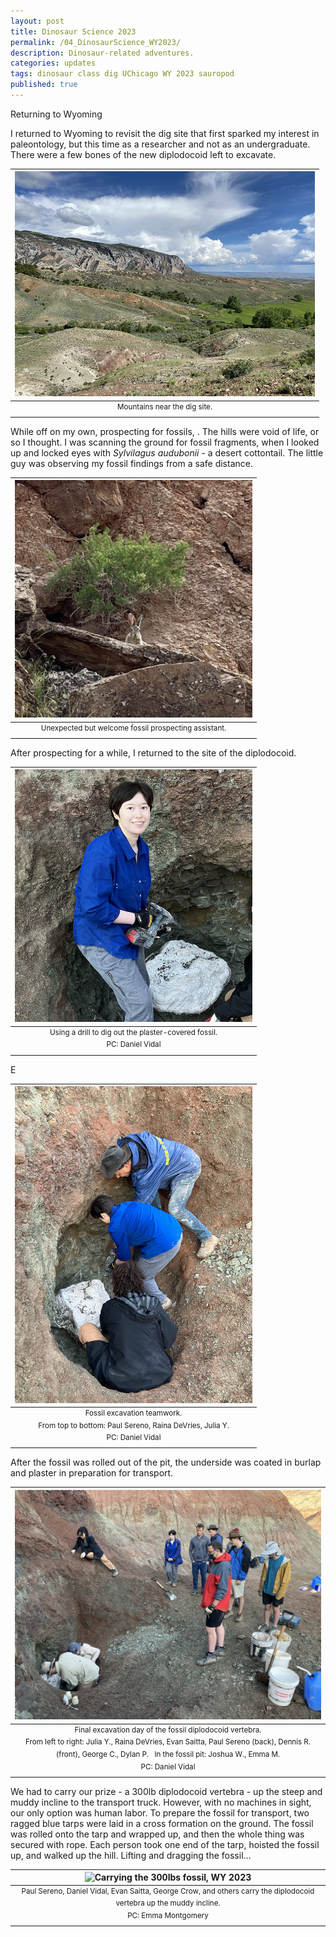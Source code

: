```yaml
---
layout: post
title: Dinosaur Science 2023
permalink: /04_DinosaurScience_WY2023/
description: Dinosaur-related adventures.
categories: updates
tags: dinosaur class dig UChicago WY 2023 sauropod
published: true
---
```


Returning to Wyoming

I returned to Wyoming to revisit the dig site that first sparked my interest in paleontology, but this time as a researcher and not as an undergraduate. There were a few bones of the new diplodocoid left to excavate. 

<!--
Traveling out West to unearth a new diplocodoid dinosaur - digging in the dirt with my bare hands, a geohammer, a jackhammer, covered in sweat, dirt, and plaster - was my first introduction to vertebrate paleontology. Guided by veteran paleontologist Prof. Paul Sereno, I and the other students of UChicago's 2019 Dinosaur Science course ventured into the rolling hills of Wyoming to the Jurassic Morrison Formation - home to famous dinosaurs such as *Allosaurus*, *Camarasaurus*, and *Stegosaurus* - to finish the excavation of a 15-ton diplodocoid. -->

| <img src="/assets/post-imgs/Mountains_WY2023.png" alt="Mountains near the dig site, WY 2023" width=480px> |
|:--:|
| <sup> Mountains near the dig site. </sup> |

While off on my own, prospecting for fossils, . The hills were void of life, or so I thought. I was scanning the ground for fossil fragments, when I looked up and locked eyes with *Sylvilagus audubonii* - a desert cottontail. The little guy was observing my fossil findings from a safe distance.

| <img src="/assets/post-imgs/Rabbit_WY2023.png" alt="Rabbit watching, WY 2023" width=380px> |
|:--:|
| <sup> Unexpected but welcome fossil prospecting assistant. </sup> |

After prospecting for a while, I returned to the site of the diplodocoid.

| <img src="/assets/post-imgs/Excavating_WY2023.png" alt="Using the drill at the dig site 1, WY 2023" width=380px> |
|:--:|
| <sup> Using a drill to dig out the plaster-covered fossil. <br> PC: Daniel Vidal </sup> |

E

| <img src="/assets/post-imgs/DrillingAway_WY2023.png" alt="Using the drill at the dig site 2, WY 2023" width=380px> |
|:--:|
| <sup> Fossil excavation teamwork. <br> From top to bottom: Paul Sereno, Raina DeVries, Julia Y. <br> PC: Daniel Vidal </sup> |

After the fossil was rolled out of the pit, the underside was coated in burlap and plaster in preparation for transport.

| <img src="/assets/post-imgs/SurroundingTheFossil_WY2023.png" alt="The fossil is almost ready!, WY 2023" width=600px> |
|:--:|
| <sup> Final excavation day of the fossil diplodocoid vertebra. <br> From left to right: Julia Y., Raina DeVries, Evan Saitta, Paul Sereno (back), Dennis R. (front), George C., Dylan P. &nbsp; In the fossil pit: Joshua W., Emma M. <br> PC: Daniel Vidal </sup> |

We had to carry our prize - a 300lb diplodocoid vertebra - up the steep and muddy incline to the transport truck. However, with no machines in sight, our only option was human labor. To prepare the fossil for transport, two ragged blue tarps were laid in a cross formation on the ground. The fossil was rolled onto the tarp and wrapped up, and then the whole thing was secured with rope. Each person took one end of the tarp, hoisted the fossil up, and walked up the hill. Lifting and dragging the fossil...

| <img src="/assets/post-imgs/FossilCarry_WY2023.gif" alt="Carrying the 300lbs fossil, WY 2023" width=420px> |
|:--:|
| <sup> Paul Sereno, Daniel Vidal, Evan Saitta, George Crow, and others carry the diplodocoid vertebra up the muddy incline. <br> PC: Emma Montgomery </sup> |
